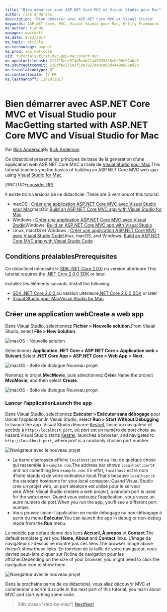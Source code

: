 ```yaml
---
title: "Bien démarrer avec ASP.NET Core MVC et Visual Studio pour Mac"
author: rick-anderson
description: "Bien démarrer avec ASP.NET Core MVC et Visual Studio"
keywords: ASP.NET Core, MVC, Visual Studio pour Mac, Entity Framework
ms.author: riande
manager: wpickett
ms.date: 8/23/2017
ms.topic: article
ms.technology: aspnet
ms.prod: asp.net-core
uid: tutorials/first-mvc-app-mac/start-mvc
ms.openlocfilehash: 21f115eec924d5e4b21ad78398c8cbd99e02a0a8
ms.sourcegitcommit: 216dfac27542f10a79274a9ce60dc449e888ed20
ms.translationtype: HT
ms.contentlocale: fr-FR
ms.lasthandoff: 11/29/2017
---
```

# <a name="getting-started-with-aspnet-core-mvc-and-visual-studio-for-mac"></a><span data-ttu-id="75ae9-104">Bien démarrer avec ASP.NET Core MVC et Visual Studio pour Mac</span><span class="sxs-lookup"><span data-stu-id="75ae9-104">Getting started with ASP.NET Core MVC and Visual Studio for Mac</span></span>

<span data-ttu-id="75ae9-105">Par [Rick Anderson](https://twitter.com/RickAndMSFT)</span><span class="sxs-lookup"><span data-stu-id="75ae9-105">By [Rick Anderson](https://twitter.com/RickAndMSFT)</span></span>

<span data-ttu-id="75ae9-106">Ce didacticiel présente les principes de base de la génération d’une application web ASP.NET Core MVC à l’aide de [Visual Studio pour Mac](https://www.visualstudio.com/vs/visual-studio-mac/).</span><span class="sxs-lookup"><span data-stu-id="75ae9-106">This tutorial teaches you the basics of building an ASP.NET Core MVC web app using [Visual Studio for Mac](https://www.visualstudio.com/vs/visual-studio-mac/).</span></span> 

[!INCLUDE[consider RP](../../includes/razor.md)]

<span data-ttu-id="75ae9-107">Il existe trois versions de ce didacticiel :</span><span class="sxs-lookup"><span data-stu-id="75ae9-107">There are 3 versions of this tutorial:</span></span>

* <span data-ttu-id="75ae9-108">macOS : [Créer une application ASP.NET Core MVC avec Visual Studio pour Mac](xref:tutorials/first-mvc-app-mac/start-mvc)</span><span class="sxs-lookup"><span data-stu-id="75ae9-108">macOS: [Build an ASP.NET Core MVC app with Visual Studio for Mac](xref:tutorials/first-mvc-app-mac/start-mvc)</span></span>
* <span data-ttu-id="75ae9-109">Windows : [Créer une application ASP.NET Core MVC avec Visual Studio](xref:tutorials/first-mvc-app/start-mvc)</span><span class="sxs-lookup"><span data-stu-id="75ae9-109">Windows: [Build an ASP.NET Core MVC app with Visual Studio](xref:tutorials/first-mvc-app/start-mvc)</span></span>
* <span data-ttu-id="75ae9-110">Linux, macOS et Windows : [Créer une application ASP.NET Core MVC avec Visual Studio Code](xref:tutorials/first-mvc-app-xplat/start-mvc)</span><span class="sxs-lookup"><span data-stu-id="75ae9-110">Linux, macOS, and Windows: [Build an ASP.NET Core MVC app with Visual Studio Code](xref:tutorials/first-mvc-app-xplat/start-mvc)</span></span>

## <a name="prerequisites"></a><span data-ttu-id="75ae9-111">Conditions préalables</span><span class="sxs-lookup"><span data-stu-id="75ae9-111">Prerequisites</span></span>

<span data-ttu-id="75ae9-112">Ce didacticiel nécessite le [SDK .NET Core 2.0.0](https://www.microsoft.com/net/core) ou version ultérieure.</span><span class="sxs-lookup"><span data-stu-id="75ae9-112">This tutorial requires the [.NET Core 2.0.0 SDK](https://www.microsoft.com/net/core) or later.</span></span>

<span data-ttu-id="75ae9-113">Installez les éléments suivants :</span><span class="sxs-lookup"><span data-stu-id="75ae9-113">Install the following:</span></span>

- <span data-ttu-id="75ae9-114">[SDK .NET Core 2.0.0 ](https://www.microsoft.com/net/core) ou version ultérieure</span><span class="sxs-lookup"><span data-stu-id="75ae9-114">[.NET Core 2.0.0 SDK](https://www.microsoft.com/net/core) or later</span></span>
- [<span data-ttu-id="75ae9-115">Visual Studio pour Mac</span><span class="sxs-lookup"><span data-stu-id="75ae9-115">Visual Studio for Mac</span></span>](https://www.visualstudio.com/vs/visual-studio-mac/)

## <a name="create-a-web-app"></a><span data-ttu-id="75ae9-116">Créer une application web</span><span class="sxs-lookup"><span data-stu-id="75ae9-116">Create a web app</span></span>

<span data-ttu-id="75ae9-117">Dans Visual Studio, sélectionnez **Fichier > Nouvelle solution**.</span><span class="sxs-lookup"><span data-stu-id="75ae9-117">From Visual Studio, select **File > New Solution**.</span></span>

![macOS - Nouvelle solution](../first-web-api-mac/_static/sln.png)

<span data-ttu-id="75ae9-119">Sélectionnez **Application .NET Core > ASP.NET Core > Application web > Suivant**.</span><span class="sxs-lookup"><span data-stu-id="75ae9-119">Select **.NET Core App >  ASP.NET Core > Web App > Next**.</span></span>

![macOS - Boîte de dialogue Nouveau projet](start-mvc/1.png)

<span data-ttu-id="75ae9-121">Nommez le projet **MvcMovie**, puis sélectionnez **Créer**.</span><span class="sxs-lookup"><span data-stu-id="75ae9-121">Name the project **MvcMovie**, and then select **Create**.</span></span>

![macOS - Boîte de dialogue Nouveau projet](start-mvc/2.png)

### <a name="launch-the-app"></a><span data-ttu-id="75ae9-123">Lancer l’application</span><span class="sxs-lookup"><span data-stu-id="75ae9-123">Launch the app</span></span>

<span data-ttu-id="75ae9-124">Dans Visual Studio, sélectionnez **Exécuter > Exécuter sans débogage** pour lancer l’application.</span><span class="sxs-lookup"><span data-stu-id="75ae9-124">In Visual Studio, select **Run > Start Without Debugging** to launch the app.</span></span> <span data-ttu-id="75ae9-125">Visual Studio démarre [Kestrel](xref:fundamentals/servers/index#kestrel), lance un navigateur et accède à `http://localhost:port`, où *port* est un numéro de port choisi au hasard.</span><span class="sxs-lookup"><span data-stu-id="75ae9-125">Visual Studio starts [Kestrel](xref:fundamentals/servers/index#kestrel), launches a browser, and navigates to `http://localhost:port`, where *port* is a randomly chosen port number.</span></span>

![Navigateur avec le nouveau projet](start-mvc/b1.png)

* <span data-ttu-id="75ae9-127">La barre d’adresses affiche `localhost:port#` au lieu de quelque chose qui ressemble à `example.com`.</span><span class="sxs-lookup"><span data-stu-id="75ae9-127">The address bar shows `localhost:port#` and not something like `example.com`.</span></span> <span data-ttu-id="75ae9-128">En effet, `localhost` est le nom d’hôte standard de votre ordinateur local.</span><span class="sxs-lookup"><span data-stu-id="75ae9-128">That's because `localhost` is the standard hostname for your local computer.</span></span> <span data-ttu-id="75ae9-129">Quand Visual Studio crée un projet web, un port aléatoire est utilisé pour le serveur web.</span><span class="sxs-lookup"><span data-stu-id="75ae9-129">When Visual Studio creates a web project, a random port is used for the web server.</span></span> <span data-ttu-id="75ae9-130">Quand vous exécutez l’application, vous voyez un autre numéro de port.</span><span class="sxs-lookup"><span data-stu-id="75ae9-130">When you run the app, you'll see a different port number.</span></span>
* <span data-ttu-id="75ae9-131">Vous pouvez lancer l’application en mode débogage ou non-débogage à partir du menu **Exécuter**.</span><span class="sxs-lookup"><span data-stu-id="75ae9-131">You can launch the app in debug or non-debug mode from the **Run** menu.</span></span>

<span data-ttu-id="75ae9-132">Le modèle par défaut donne des liens **Accueil, À propos** et **Contact**.</span><span class="sxs-lookup"><span data-stu-id="75ae9-132">The default template gives you **Home, About** and **Contact** links.</span></span> <span data-ttu-id="75ae9-133">L’image de navigateur ci-dessus ne montre pas ces liens.</span><span class="sxs-lookup"><span data-stu-id="75ae9-133">The browser image above doesn't show these links.</span></span> <span data-ttu-id="75ae9-134">En fonction de la taille de votre navigateur, vous devrez peut-être cliquer sur l’icône de navigation pour les afficher.</span><span class="sxs-lookup"><span data-stu-id="75ae9-134">Depending on the size of your browser, you might need to click the navigation icon to show them.</span></span>

![Navigateur avec le nouveau projet](start-mvc/b2.png)

<span data-ttu-id="75ae9-136">Dans la prochaine partie de ce didacticiel, vous allez découvrir MVC et commencer à écrire du code.</span><span class="sxs-lookup"><span data-stu-id="75ae9-136">In the next part of this tutorial, you learn about MVC and start writing some code.</span></span>

>[!div class="step-by-step"]
[<span data-ttu-id="75ae9-137">Next</span><span class="sxs-lookup"><span data-stu-id="75ae9-137">Next</span></span>](adding-controller.md)  
